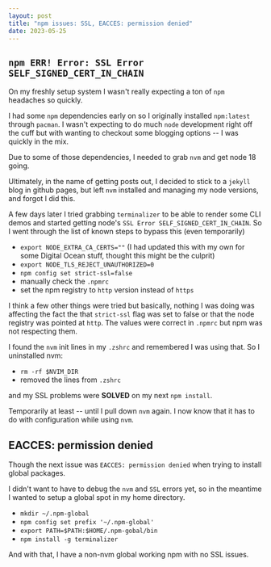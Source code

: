 ```yaml
---
layout: post
title: "npm issues: SSL, EACCES: permission denied"
date: 2023-05-25
---
```


## `npm ERR! Error: SSL Error SELF_SIGNED_CERT_IN_CHAIN`

On my freshly setup system I wasn't really expecting a ton of `npm` headaches so quickly. 

I had some `npm` dependencies early on so I originally installed `npm:latest` through `pacman`.
I wasn't expecting to do much `node` development right off the cuff but with wanting
to checkout some blogging options -- I was quickly in the mix.

Due to some of those dependencies, I needed to grab `nvm` and get node 18 going. 

Ultimately, in the name of getting posts out, I decided to stick to a `jekyll` blog in github pages,
but left `nvm` installed and managing my node versions, and forgot I did this. 

A few days later I tried grabbing `terminalizer` to be able to render some CLI demos and started 
getting node's `SSL Error SELF_SIGNED_CERT_IN_CHAIN`. So I went through the list of known steps to bypass this (even temporarily) 

- `export NODE_EXTRA_CA_CERTS=""` (I had updated this with my own for some Digital Ocean stuff, thought this might be the culprit)
- `export NODE_TLS_REJECT_UNAUTHORIZED=0`
- `npm config set strict-ssl=false`
- manually check the `.npmrc` 
- set the npm registry to `http` version instead of `https`

I think a few other things were tried but basically, nothing I was doing was affecting the fact the that `strict-ssl` flag was set to false
or that the node registry was pointed at `http`. The values were correct in `.npmrc` but npm was not respecting them. 

I found the `nvm` init lines in my `.zshrc` and remembered I was using that. So I uninstalled nvm:

- `rm -rf $NVIM_DIR`
- removed the lines from `.zshrc`

and my SSL problems were **SOLVED** on my next `npm install`. 

Temporarily at least -- until I pull down `nvm` again. I now know that it has to do with configuration while using `nvm`.

## EACCES: permission denied

Though the next issue was `EACCES: permission denied` when trying to install global packages. 

I didn't want to have to debug the `nvm` and `SSL` errors yet, so in the meantime I wanted
to setup a global spot in my home directory. 

- `mkdir ~/.npm-global`
- `npm config set prefix '~/.npm-global'`
- `export PATH=$PATH:$HOME/.npm-gobal/bin`
- `npm install -g terminalizer` 

And with that, I have a non-nvm global working npm with no SSL issues. 

 
